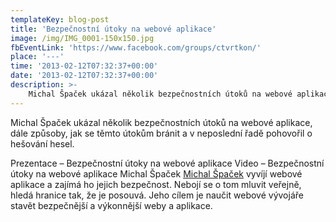 ```yaml
---
templateKey: blog-post
title: 'Bezpečnostní útoky na webové aplikace'
image: /img/IMG_0001-150x150.jpg
fbEventLink: 'https://www.facebook.com/groups/ctvrtkon/'
place: '---'
time: '2013-02-12T07:32:37+00:00'
date: '2013-02-12T07:32:37+00:00'
description: >-
    Michal Špaček ukázal několik bezpečnostních útoků na webové aplikace, dále způsoby, jak se těmto útokům bránit a v neposlední řadě pohovořil o hešování hesel.Prezentace &#8211; Bezpečnostní...
---
```

Michal Špaček ukázal několik bezpečnostních útoků na webové aplikace, dále způsoby, jak se těmto útokům bránit a v neposlední řadě pohovořil o hešování hesel.

Prezentace – Bezpečnostní útoky na webové aplikace Video – Bezpečnostní útoky na webové aplikace [](http://ctvrtkon.cz/prezentace-z-pateho-ctvrtkonu-bezpecnostni-utoky-na-webove-aplikace-michal-spacek/img_0001/)Michal Špaček [Michal Špaček](http://michalspacek.cz "Osobní stránky Michala Špačka") vyvíjí webové aplikace a zajímá ho jejich bezpečnost. Nebojí se o tom mluvit veřejně, hledá hranice tak, že je posouvá. Jeho cílem je naučit webové vývojáře stavět bezpečnější a výkonnější weby a aplikace.